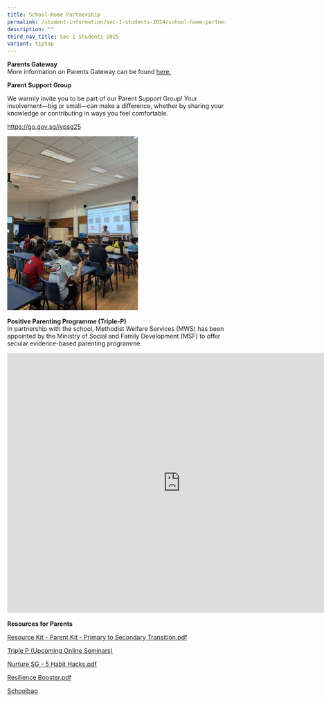 ```yaml
---
title: School–Home Partnership
permalink: /student-information/sec-1-students-2024/school-home-partnership/
description: ""
third_nav_title: Sec 1 Students 2025
variant: tiptap
---
```

<p><strong>Parents Gateway<br></strong>More information on Parents Gateway
can be found&nbsp;<a href="/other-information/parents-gateway" rel="noopener noreferrer nofollow" target="_blank"><u>here</u></a><u>.</u>
</p>
<p><strong>Parent Support Group</strong>
</p>
<p>We warmly invite you to be part of our Parent Support Group! Your involvement—big
or small—can make a difference, whether by sharing your knowledge or contributing
in ways you feel comfortable.</p>
<p><a href="https://go.gov.sg/jypsg25" rel="noopener noreferrer nofollow" target="_blank">https://go.gov.sg/jypsg25</a>
</p>
<p></p>
<div class="isomer-image-wrapper">
<img style="width: 60%;" height="auto" width="100%" alt="" src="/images/IMG_0322.jpg">
</div>
<p></p>
<p><strong>Positive Parenting Programme (Triple-P)<br></strong>In partnership
with the school, Methodist Welfare Services (MWS) has been appointed by
the Ministry of Social and Family Development (MSF) to offer secular evidence-based
parenting programme.</p>
<div class="iframe-wrapper">
<iframe height="600" width="800" allowfullscreen="true" frameborder="0" src="https://docs.google.com/presentation/d/e/2PACX-1vRNpJaTGHNRwKlb9lirIuhUtcwj_UlkGsH0bq4R3Fgp5EW6POoIC4z24H2aTdsF_FlRGl__rysM7-Kd/embed?start=false&amp;loop=false&amp;delayms=3000"></iframe>
</div>
<p><strong>Resources for Parents</strong>
</p>
<p><a href="/files/2021%20Sec%201%20eReg/Resource%20Kit%20-%20Parent%20Kit%20-%20Primary%20to%20Secondary%20Transition.pdf" rel="noopener noreferrer nofollow" target="_blank"><u>Resource Kit - Parent Kit - Primary to Secondary Transition.pdf</u></a>
</p>
<p><a href="/files/Triple_P__Upcoming_Online_Seminars_.pdf" rel="noopener noreferrer nofollow" target="_blank">Triple P (Upcoming Online Seminars)</a>
</p>
<p><a href="/files/Nurture%20SG%20-%205%20Habit%20Hacks.pdf" rel="noopener noreferrer nofollow" target="_blank"><u>Nurture SG - 5 Habit Hacks.pdf</u></a>
</p>
<p><a href="/files/Resilience%20Booster.pdf" rel="noopener noreferrer nofollow" target="_blank"><u>Resilience Booster.pdf</u></a>
</p>
<p><a href="http://www.schoolbag.edu.sg/" rel="noopener noreferrer nofollow" target=""><u>Schoolbag</u></a>
</p>